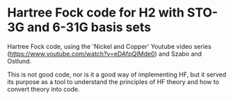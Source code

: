 # Hartree Fock code for H2 with STO-3G and 6-31G basis sets

Hartree Fock code, using the 'Nickel and Copper' Youtube video series (https://www.youtube.com/watch?v=eDAfpQIMde0)
and Szabo and Ostlund.

This is not good code, nor is it a good way of implementing HF, but it served its purpose as a tool to understand the principles of HF theory and how to convert theory into code.
